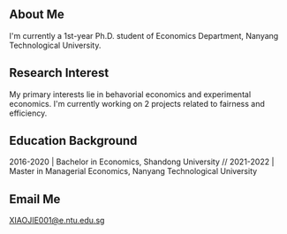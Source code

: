 ## About Me
I'm currently a 1st-year Ph.D. student of Economics Department, Nanyang Technological University. 

## Research Interest
My primary interests lie in behavorial economics and experimental economics. I'm currently working on 2 projects related to fairness and efficiency. 

## Education Background
2016-2020 | Bachelor in Economics, Shandong University //
2021-2022 | Master in Managerial Economics, Nanyang Technological University 

## Email Me
XIAOJIE001@e.ntu.edu.sg



